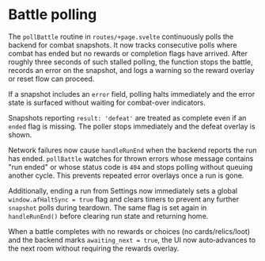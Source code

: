 # Battle polling

The `pollBattle` routine in `routes/+page.svelte` continuously polls the backend
for combat snapshots. It now tracks consecutive polls where combat has ended but
no rewards or completion flags have arrived. After roughly three seconds of
such stalled polling, the function stops the battle, records an error on the
snapshot, and logs a warning so the reward overlay or reset flow can proceed.

If a snapshot includes an `error` field, polling halts immediately and the
error state is surfaced without waiting for combat-over indicators.

Snapshots reporting `result: 'defeat'` are treated as complete even if an
`ended` flag is missing. The poller stops immediately and the defeat overlay
is shown.

Network failures now cause `handleRunEnd` when the backend reports the run has
ended. `pollBattle` watches for thrown errors whose message contains
"run ended" or whose status code is `404` and stops polling without queuing
another cycle. This prevents repeated error overlays once a run is gone.

Additionally, ending a run from Settings now immediately sets a global
`window.afHaltSync = true` flag and clears timers to prevent any further
`snapshot` polls during teardown. The same flag is set again in
`handleRunEnd()` before clearing run state and returning home.

When a battle completes with no rewards or choices (no cards/relics/loot) and
the backend marks `awaiting_next = true`, the UI now auto‑advances to the next
room without requiring the rewards overlay.
